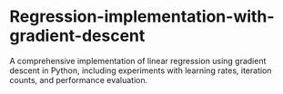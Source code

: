 # Regression-implementation-with-gradient-descent
A comprehensive implementation of linear regression using gradient descent in Python, including experiments with learning rates, iteration counts, and performance evaluation.
